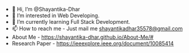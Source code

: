 - 👋 Hi, I’m @Shayantika-Dhar
- 👀 I’m interested in Web Developing.
- 🌱 I’m currently learning Full Stack Development.
- 📫 How to reach me - Just mail me shayantikadhar35578@gmail.com
- About Me - https://shayantika-dhar.github.io/About-Me/#
- Research Paper - https://ieeexplore.ieee.org/document/10085414
